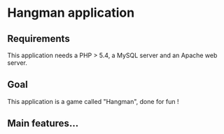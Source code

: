 Hangman application
===================

## Requirements
This application needs a PHP > 5.4, a MySQL server and an Apache web server.

## Goal
This application is a game called "Hangman", done for fun !

## Main features…
